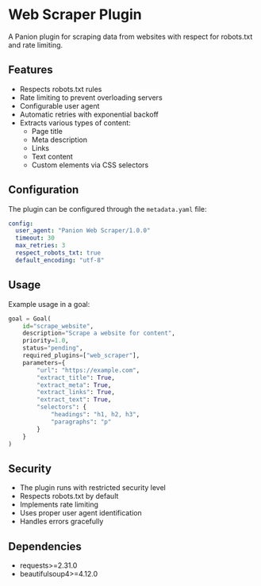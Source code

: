 # Web Scraper Plugin

A Panion plugin for scraping data from websites with respect for robots.txt and rate limiting.

## Features

- Respects robots.txt rules
- Rate limiting to prevent overloading servers
- Configurable user agent
- Automatic retries with exponential backoff
- Extracts various types of content:
  - Page title
  - Meta description
  - Links
  - Text content
  - Custom elements via CSS selectors

## Configuration

The plugin can be configured through the `metadata.yaml` file:

```yaml
config:
  user_agent: "Panion Web Scraper/1.0.0"
  timeout: 30
  max_retries: 3
  respect_robots_txt: true
  default_encoding: "utf-8"
```

## Usage

Example usage in a goal:

```python
goal = Goal(
    id="scrape_website",
    description="Scrape a website for content",
    priority=1.0,
    status="pending",
    required_plugins=["web_scraper"],
    parameters={
        "url": "https://example.com",
        "extract_title": True,
        "extract_meta": True,
        "extract_links": True,
        "extract_text": True,
        "selectors": {
            "headings": "h1, h2, h3",
            "paragraphs": "p"
        }
    }
)
```

## Security

- The plugin runs with restricted security level
- Respects robots.txt by default
- Implements rate limiting
- Uses proper user agent identification
- Handles errors gracefully

## Dependencies

- requests>=2.31.0
- beautifulsoup4>=4.12.0 